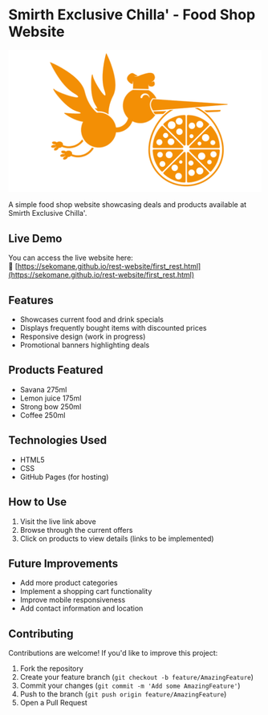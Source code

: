 # Smirth Exclusive Chilla' - Food Shop Website

![Website Preview](OGC%20(5).gif)

A simple food shop website showcasing deals and products available at Smirth Exclusive Chilla'.

## Live Demo

You can access the live website here:  
🔗 [https://sekomane.github.io/rest-website/first_rest.html](https://sekomane.github.io/rest-website/first_rest.html)

## Features

- Showcases current food and drink specials
- Displays frequently bought items with discounted prices
- Responsive design (work in progress)
- Promotional banners highlighting deals

## Products Featured

- Savana 275ml
- Lemon juice 175ml
- Strong bow 250ml
- Coffee 250ml

## Technologies Used

- HTML5
- CSS
- GitHub Pages (for hosting)

## How to Use

1. Visit the live link above
2. Browse through the current offers
3. Click on products to view details (links to be implemented)

## Future Improvements

- Add more product categories
- Implement a shopping cart functionality
- Improve mobile responsiveness
- Add contact information and location

## Contributing

Contributions are welcome! If you'd like to improve this project:

1. Fork the repository
2. Create your feature branch (`git checkout -b feature/AmazingFeature`)
3. Commit your changes (`git commit -m 'Add some AmazingFeature'`)
4. Push to the branch (`git push origin feature/AmazingFeature`)
5. Open a Pull Request
